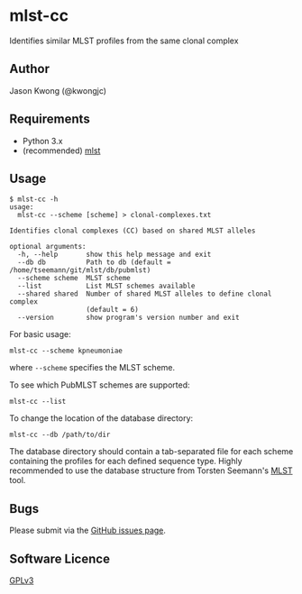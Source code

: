 # mlst-cc
Identifies similar MLST profiles from the same clonal complex

## Author

Jason Kwong (@kwongjc)

## Requirements
* Python 3.x
* (recommended) [mlst](https://github.com/tseemann/mlst)

## Usage

```
$ mlst-cc -h
usage: 
  mlst-cc --scheme [scheme] > clonal-complexes.txt

Identifies clonal complexes (CC) based on shared MLST alleles

optional arguments:
  -h, --help       show this help message and exit
  --db db          Path to db (default = /home/tseemann/git/mlst/db/pubmlst)
  --scheme scheme  MLST scheme
  --list           List MLST schemes available
  --shared shared  Number of shared MLST alleles to define clonal complex
                   (default = 6)
  --version        show program's version number and exit
```

For basic usage:
```
mlst-cc --scheme kpneumoniae
```
where `--scheme` specifies the MLST scheme.

To see which PubMLST schemes are supported:
```
mlst-cc --list
```

To change the location of the database directory:
```
mlst-cc --db /path/to/dir
```
The database directory should contain a tab-separated file for each scheme containing the profiles for each defined sequence type. Highly recommended to use the database structure from Torsten Seemann's [MLST](https://github.com/tseemann/mlst) tool.


## Bugs

Please submit via the [GitHub issues page](https://github.com/kwongj/mlst-cc/issues).

## Software Licence

[GPLv3](https://github.com/kwongj/mlst-cc/blob/master/LICENSE)
